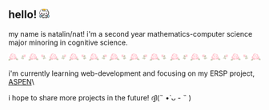 ## hello! ![angel toro](/images/angel-toro.gif)

my name is natalin/nat! i'm a second year mathematics-computer science major minoring in cognitive science. 

![flower divider](/images/flower-divider.gif)

i'm currently learning web-development and focusing on my ERSP project, [ASPEN](https://github.com/a2jensen/ASPEN)\

i hope to share more projects in the future! ദ്ദി(˵ •̀ ᴗ - ˵ )

<!--
**ndpya/ndpya** is a ✨ _special_ ✨ repository because its `README.md` (this file) appears on your GitHub profile.

Here are some ideas to get you started:

- 🔭 I’m currently working on ...
- 🌱 I’m currently learning ...
- 👯 I’m looking to collaborate on ...
- 🤔 I’m looking for help with ...
- 💬 Ask me about ...
- 📫 How to reach me: ...
- 😄 Pronouns: ...
- ⚡ Fun fact: ...
-->

